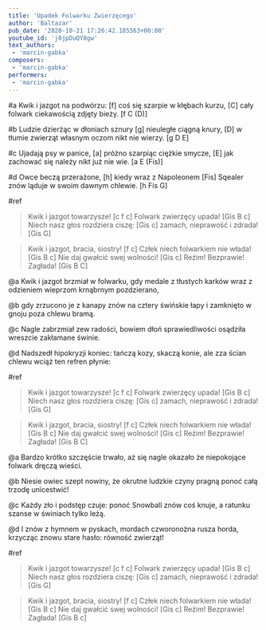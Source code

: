 ```yaml
---
title: 'Upadek Folwarku Zwierzęcego'
author: 'Baltazar'
pub_date: '2020-10-21 17:26:42.185563+00:00'
youtube_id: 'j0jpDuQY8gw'
text_authors:
 - 'marcin-gabka'
composers:
 - 'marcin-gabka'
performers:
 - 'marcin-gabka'
---
```


#a
Kwik i jazgot na podwórzu:  [f]
coś się szarpie w kłębach kurzu,  [C]
cały folwark ciekawością zdjęty bieży. [f C (D)]

#b
Ludzie dzierżąc w dłoniach sznury [g]
nieuległe ciągną knury, [D]
w tłumie zwierząt własnym oczom nikt nie wierzy. [g D E]

#c
Ujadają psy w panice, [a]
próżno szarpiąc ciężkie smycze, [E]
jak zachować się należy nikt już nie wie. [a E (Fis)]

#d
Owce beczą przerażone, [h]
kiedy wraz z Napoleonem [Fis]
Sqealer znów ląduje w swoim dawnym chlewie. [h Fis G]

#ref
>Kwik i jazgot towarzysze! [c f c]
>Folwark zwierzęcy upada! [Gis B c]
>Niech nasz głos rozdziera ciszę: [Gis c]
>zamach, nieprawość i zdrada! [Gis G]

>Kwik i jazgot, bracia, siostry! [f c]
>Człek niech folwarkiem nie włada! [Gis B c]
>Nie daj gwałcić swej wolności! [Gis c]
>Reżim! Bezprawie! Zagłada! [Gis B C]

@a
Kwik i jazgot brzmiał w folwarku,
gdy medale z tłustych karków 
wraz z odzieniem wieprzom krnąbrnym pozdzierano,

@b
gdy zrzucono je z kanapy 
znów na cztery świńskie łapy 
i zamknięto w gnoju poza chlewu bramą.

@c
Nagle zabrzmiał zew radości, 
bowiem dłoń sprawiedliwości 
osądziła wreszcie zakłamane świnie.

@d
Nadszedł hipokryzji koniec: 
tańczą kozy, skaczą konie, 
ale zza ścian chlewu wciąż ten refren płynie:

#ref
>Kwik i jazgot towarzysze! [c f c]
>Folwark zwierzęcy upada! [Gis B c]
>Niech nasz głos rozdziera ciszę: [Gis c]
>zamach, nieprawość i zdrada! [Gis G]

>Kwik i jazgot, bracia, siostry! [f c]
>Człek niech folwarkiem nie włada! [Gis B c]
>Nie daj gwałcić swej wolności! [Gis c]
>Reżim! Bezprawie! Zagłada! [Gis B C]     
                   
@a
Bardzo krótko szczęście trwało, 
aż się nagle okazało 
że niepokojące folwark dręczą wieści.

@b
Niesie owiec szept nowiny, 
że okrutne ludzkie czyny 
pragną ponoć całą trzodę unicestwić!
              
@c
Każdy zło i podstęp czuje: 
ponoć Snowball znów coś knuje, 
a ratunku szanse w świniach tylko leżą.

@d
I znów z hymnem w pyskach, mordach 
czworonożna rusza horda, 
krzycząc znowu stare hasło: równość zwierząt!

#ref
>Kwik i jazgot towarzysze! [c f c]
>Folwark zwierzęcy upada! [Gis B c]
>Niech nasz głos rozdziera ciszę: [Gis c]
>zamach, nieprawość i zdrada! [Gis G]

>Kwik i jazgot, bracia, siostry! [f c]
>Człek niech folwarkiem nie włada! [Gis B c]
>Nie daj gwałcić swej wolności! [Gis c]
>Reżim! Bezprawie! Zagłada! [Gis B c]